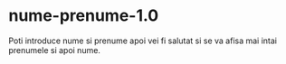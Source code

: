 # nume-prenume-1.0
Poti introduce nume si prenume apoi vei fi salutat si se va afisa mai intai prenumele si apoi nume.

